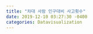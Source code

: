 ```yaml
---
title: "차대 사람 인구대비 사고횟수"
date: 2019-12-10 03:27:30 -0400
categories: Datavisualization
---
```

<html>
  <head>
    <title>인구대비 사고 발생 횟수</title>
    <script type="text/javascript" src="https://www.gstatic.com/charts/loader.js"></script>
    <script type="text/javascript">
      google.charts.load("current", {packages:["corechart"]});
      google.charts.setOnLoadCallback(drawChart);
      function drawChart() {
        var data = google.visualization.arrayToDataTable([
          ['행정지역', '인구대비 사고 횟수'],
          ['대구광역시', 0.0004346955561146699],
          ['서울특별시',      0.0002938928271506573],
          ['제주특별자치도', 0.0002345636220208926],
          ['광주광역시', 0.00022481105247898736],
          ['부산광역시',  0.00022130893006317071],
          ['대전광역시', 0.00021961764971389076],
          ['전라도', 0.0001984004169111758],
          ['울산광역시', 0.00016671225204808606],
          ['경상도', 0.00016347587811556534],
          ['경기도',     0.00013921132751161197],
          ['충청도', 0.00014044656082409795],
          ['강원도', 0.00014278519395421527],
          ['인천광역시',    0.00012478108359351936]

        ]);

        var options = {
          title: '인구대비 사고 횟수',
          pieSliceText: 'label',
          pieHole: 0.3
        };

        var chart = new google.visualization.PieChart(document.getElementById('donutchart'));
        chart.draw(data, options);
      }
    </script>
  </head>
  <body>
    <div id="donutchart" style="width: 4096px; height: 2160px;"></div>
  </body>
</html>
